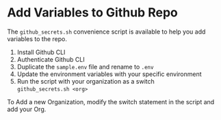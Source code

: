 # Add Variables to Github Repo

The `github_secrets.sh` convenience script is available to help you add variables to the repo.

1. Install Github CLI
2. Authenticate Github CLI
3. Duplicate the `sample.env` file and rename to `.env`
4. Update the environment variables with your specific environment
5. Run the script with your organization as a switch  
  `github_secrets.sh <org>`

To Add a new Organization, modify the switch statement in the script and add your Org.
